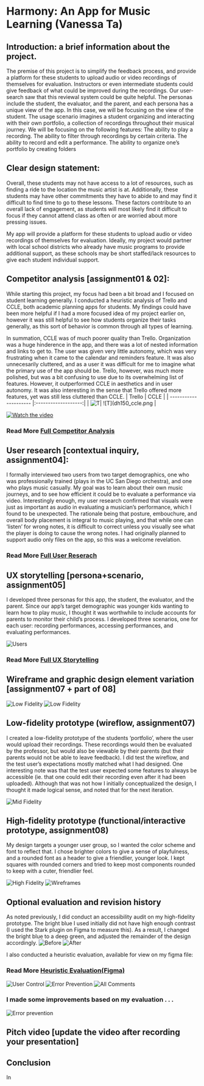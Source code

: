 # Harmony: An App for Music Learning (Vanessa Ta)

## Introduction: a brief information about the project. 
The premise of this project is to simplify the feedback process, and provide a platform for these students to upload audio or video recordings of themselves for evaluation. Instructors or even intermediate students could give feedback of what could be improved during the recordings. Our user-search saw that this reviewal system could be quite helpful. The personas include the student, the evaluator, and the parent, and each persona has a unique view of the app. In this case, we will be focusing on the view of the student. The usage scenario imagines a student organizing and interacting with their own portfolio, a collection of recordings throughout their musical journey. We will be focusing on the following features: 
The ability to play a recording.
The ability to filter through recordings by certain criteria.
The ability to record and edit a performance.
The ability to organize one’s portfolio by creating folders

## Clear design statement: 
Overall, these students may not have access to a lot of resources, such as finding a ride to the location the music artist is at. Additionally, these students may have other commitments they have to abide to and may find it difficult to find time to go to these lessons. These factors contribute to an overall lack of engagement, as students will most likely find it difficult to focus if they cannot attend class as often or are worried about more pressing issues. 

My app will provide a platform for these students to upload audio or video recordings of themselves for evaluation. Ideally, my project would partner with local school districts who already have music programs to provide additional support, as these schools may be short staffed/lack resources to give each student individual support.

## Competitor analysis [assignment01 & 02]:
While starting this project, my focus had been a bit broad and I focused on student learning generally. I conducted a heuristic analysis of Trello and CCLE, both academic planning apps for students. My findings could have been more helpful if I had a more focused idea of my project earlier on, however it was still helpful to see how students organize their tasks generally, as this sort of behavior is common through all types of learning. 

In summation, CCLE was of much poorer quality than Trello. Organization was a huge hinderence in the app, and there was a lot of nested information and links to get to. The user was given very little autonomy, which was very frustrating when it came to the calendar and reminders feature. It was also unnecesarily cluttered, and as a user it was difficult for me to imagine what the primary use of the app should be. Trello, however, was much more polished, but was a bit confusing to use due to its overwhelming list of features. However, it outperformed CCLE in aesthetics and in user autonomy. It was also interesting in the sense that Trello offered more features, yet was still less cluttered than CCLE.
|         Trello        |       CCLE          |
| --------------------- |:-------------------:|
| ![T](dh150_trello.png)| ![T](dh150_ccle.png |

[![Watch the video](dh150_thumbnail.png)](https://youtu.be/T-D1KVIuvjA)

### Read More [Full Competitor Analysis](https://vcta99.github.io/DH150/assignment01)

## User research [contextual inquiry, assignment04]:
I formally interviewed two users from two target demographics, one who was professionally trained (plays in the UC San Diego orchestra), and one who plays music casually. My goal was to learn about their own music journeys, and to see how efficient it could be to evaluate a performance via video. Interestingly enough, my user research confirmed that visuals were just as important as audio in evaluating a musician’s performance, which I found to be unexpected. The rationale being that posture, embouchure, and overall body placement is integral to music playing, and that while one can ‘listen’ for wrong notes, it is difficult to correct unless you visually see what the player is doing to cause the wrong notes. I had originally planned to support audio only files on the app, so this was a welcome revelation.

### Read More [Full User Reserach](https://vcta99.github.io/DH150/ASSIGNMENT_04)

## UX storytelling [persona+scenario, assignment05]
I developed three personas for this app, the student, the evaluator, and the parent. Since our app’s target demographic was younger kids wanting to learn how to play music, I thought it was worthwhile to include accounts for parents to monitor their child’s process. I developed three scenarios, one for each user: recording performances, accessing performances, and evaluating performances. 

![Users](dh150_users-01.png)

### Read More [Full UX Storytelling](https://docs.google.com/document/d/1pRCts9UONrtibUF1LR1w_9zvTd58NjbpCZb22IOHt2E/edit?usp=sharing)

## Wireframe and graphic design element variation [assignment07 + part of 08]

![Low Fidelity](dh150_lowfid1.png)
![Low Fidelity](dh150_lowfid2.png)

## Low-fidelity prototype (wireflow, assignment07)
I created a low-fidelity prototype of the students ‘portfolio’, where the user would upload their recordings. These recordings would then be evaluated by the professor, but would also be viewable by their parents (but their parents would not be able to leave feedback). I did test the wireflow, and the test user’s expectations mostly matched what I had designed. One interesting note was that the test user expected some features to always be accessible (ie. that one could edit their recording even after it had been uploaded). Although that was not how I initially conceptualized the design, I thought it made logical sense, and noted that for the next iteration.

![Mid Fidelity](dh150_midfid.png)

## High-fidelity prototype (functional/interactive prototype, assignment08)
My design targets a younger user group, so I wanted the color scheme and font to reflect that. I chose brighter colors to give a sense of playfulness, and a rounded font as a header to give a friendlier, younger look. I kept squares with rounded corners and tried to keep most components rounded to keep with a cuter, friendlier feel.

![High Fidelity](dh150_highfid.png)
![Wireframes](dh150_wireflow.png)

## Optional evaluation and revision history 
As noted previously, I did conduct an accessibility audit on my high-fidelity prototype. The bright blue I used initially did not have high enough contrast (I used the Stark plugin on Figma to measure this). As a result, I changed the bright blue to a deep green, and adjusted the remainder of the design accordingly. 
![Before](dh150_before.png)
![After](dh150_after.png)

I also conducted a heuristic evaluation, available for view on my figma file:

### Read More [Heuristic Evaluation(Figma)](https://www.figma.com/file/dwtQhWag9RkM8AIiQlkv0N/Hi-Fidelity-Wire-Frames)
![User Control](dh150_eval1.png)
![Error Prevention](dh150_eval2.png)
![All Comments](dh150_eval.png)

### I made some improvements based on my evaluation . . .

![Error prevention](dh150_revision.png)

## Pitch video [update the video after recording your presentation]

## Conclusion
In 

